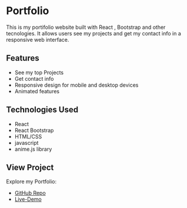 # Portfolio
This is my portifolio website built with React , Bootstrap and other tecnologies. It allows users see my projects and get my contact info in a responsive web interface.

## Features
* See my top Projects
* Get contact info
* Responsive design for mobile and desktop devices
* Animated features

## Technologies Used
* React
* React Bootstrap
* HTML/CSS
* javascript
* anime.js library

## View Project
Explore my Portfolio:

* [GitHub Repo](https://github.com/Lucas-marques-web/My-Portfolio)
* [Live-Demo](https://lucas-marques-web.github.io/My-Portfolio/)
